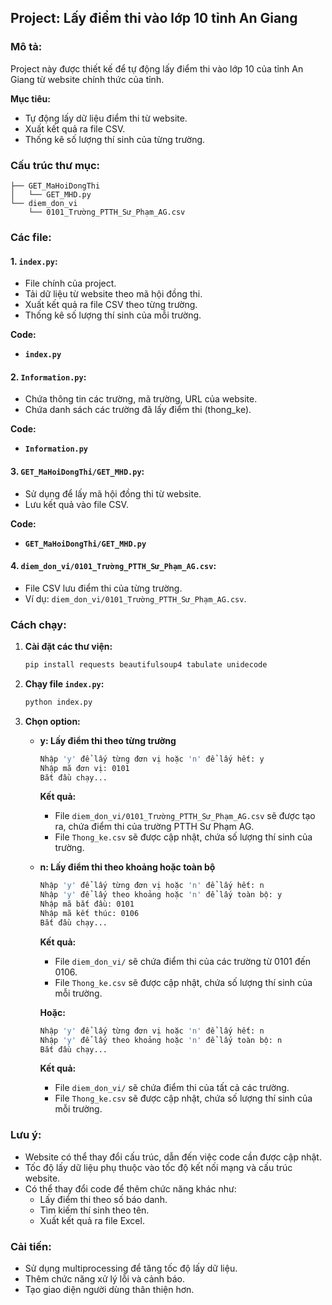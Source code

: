 ## Project: Lấy điểm thi vào lớp 10 tỉnh An Giang

### Mô tả:

Project này được thiết kế để tự động lấy điểm thi vào lớp 10 của tỉnh An Giang từ website chính thức của tỉnh.

**Mục tiêu:**

* Tự động lấy dữ liệu điểm thi từ website.
* Xuất kết quả ra file CSV.
* Thống kê số lượng thí sinh của từng trường.

### Cấu trúc thư mục:

```
├── GET_MaHoiDongThi
│   └── GET_MHD.py
└── diem_don_vi
    └── 0101_Trường_PTTH_Sư_Phạm_AG.csv
```

### Các file:

#### 1. `index.py`:

* File chính của project.
* Tải dữ liệu từ website theo mã hội đồng thi.
* Xuất kết quả ra file CSV theo từng trường.
* Thống kê số lượng thí sinh của mỗi trường.

**Code:**

* **`index.py`**

#### 2. `Information.py`:

* Chứa thông tin các trường, mã trường, URL của website.
* Chứa danh sách các trường đã lấy điểm thi (thong_ke).

**Code:**

* **`Information.py`**

#### 3. `GET_MaHoiDongThi/GET_MHD.py`:

* Sử dụng để lấy mã hội đồng thi từ website.
* Lưu kết quả vào file CSV.

**Code:**

* **`GET_MaHoiDongThi/GET_MHD.py`**

#### 4. `diem_don_vi/0101_Trường_PTTH_Sư_Phạm_AG.csv`:

* File CSV lưu điểm thi của từng trường.
* Ví dụ: `diem_don_vi/0101_Trường_PTTH_Sư_Phạm_AG.csv`.

### Cách chạy:

1.  **Cài đặt các thư viện:**
    ```bash
    pip install requests beautifulsoup4 tabulate unidecode
    ```

2.  **Chạy file `index.py`:**
    ```bash
    python index.py
    ```

3.  **Chọn option:**

    * **y: Lấy điểm thi theo từng trường**

        ```bash
        Nhập 'y' để lấy từng đơn vị hoặc 'n' để lấy hết: y
        Nhập mã đơn vị: 0101
        Bắt đầu chạy...
        ```

        **Kết quả:**
        * File `diem_don_vi/0101_Trường_PTTH_Sư_Phạm_AG.csv` sẽ được tạo ra, chứa điểm thi của trường PTTH Sư Phạm AG.
        * File `Thong_ke.csv` sẽ được cập nhật, chứa số lượng thí sinh của trường.

    * **n: Lấy điểm thi theo khoảng hoặc toàn bộ**

        ```bash
        Nhập 'y' để lấy từng đơn vị hoặc 'n' để lấy hết: n
        Nhập 'y' để lấy theo khoảng hoặc 'n' để lấy toàn bộ: y
        Nhập mã bắt đầu: 0101
        Nhập mã kết thúc: 0106
        Bắt đầu chạy...
        ```

        **Kết quả:**
        * File `diem_don_vi/` sẽ chứa điểm thi của các trường từ 0101 đến 0106.
        * File `Thong_ke.csv` sẽ được cập nhật, chứa số lượng thí sinh của mỗi trường.

        **Hoặc:**

        ```bash
        Nhập 'y' để lấy từng đơn vị hoặc 'n' để lấy hết: n
        Nhập 'y' để lấy theo khoảng hoặc 'n' để lấy toàn bộ: n
        Bắt đầu chạy...
        ```

        **Kết quả:**
        * File `diem_don_vi/` sẽ chứa điểm thi của tất cả các trường.
        * File `Thong_ke.csv` sẽ được cập nhật, chứa số lượng thí sinh của mỗi trường.

### Lưu ý:

* Website có thể thay đổi cấu trúc, dẫn đến việc code cần được cập nhật.
* Tốc độ lấy dữ liệu phụ thuộc vào tốc độ kết nối mạng và cấu trúc website.
* Có thể thay đổi code để thêm chức năng khác như:
    *  Lấy điểm thi theo số báo danh.
    *  Tìm kiếm thí sinh theo tên.
    *  Xuất kết quả ra file Excel.

### Cải tiến:

*  Sử dụng multiprocessing để tăng tốc độ lấy dữ liệu.
*  Thêm chức năng xử lý lỗi và cảnh báo.
*  Tạo giao diện người dùng thân thiện hơn.


